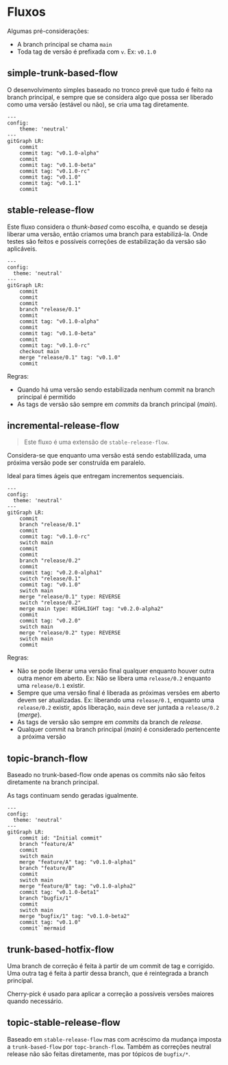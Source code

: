 # Fluxos

Algumas pré-considerações:

- A branch principal se chama `main`
- Toda tag de versão é prefixada com `v`. Ex: `v0.1.0`

## simple-trunk-based-flow

O desenvolvimento simples baseado no tronco prevê que tudo é feito
na branch principal, e sempre que se considera algo que possa ser
liberado como uma versão (estável ou não), se cria uma tag diretamente.

```mermaid
---
config:
    theme: 'neutral'
---
gitGraph LR:
    commit
    commit tag: "v0.1.0-alpha"
    commit
    commit tag: "v0.1.0-beta"
    commit tag: "v0.1.0-rc"
    commit tag: "v0.1.0"
    commit tag: "v0.1.1"
    commit
```

## stable-release-flow

Este fluxo considera o _thunk-based_ como escolha, e quando se deseja
liberar uma versão, então criamos uma branch para estabilizá-la.
Onde testes são feitos e possíveis correções de estabilização da
versão são aplicáveis.

```mermaid
---
config:
  theme: 'neutral'
---
gitGraph LR:
    commit
    commit
    commit
    branch "release/0.1"
    commit
    commit tag: "v0.1.0-alpha"
    commit
    commit tag: "v0.1.0-beta"
    commit
    commit tag: "v0.1.0-rc"
    checkout main
    merge "release/0.1" tag: "v0.1.0"
    commit
```

Regras:

- Quando há uma versão sendo estabilizada nenhum commit na branch
  principal é permitido
- As tags de versão são sempre em _commits_ da branch principal (_main_).

## incremental-release-flow

> Este fluxo é uma extensão de `stable-release-flow`.

Considera-se que enquanto uma versão está sendo establilizada, uma
próxima versão pode ser construída em paralelo.

Ideal para times ágeis que entregam incrementos sequenciais.

```mermaid
---
config:
  theme: 'neutral'
---
gitGraph LR:
    commit
    branch "release/0.1"
    commit
    commit tag: "v0.1.0-rc"
    switch main
    commit
    commit
    branch "release/0.2"
    commit
    commit tag: "v0.2.0-alpha1"
    switch "release/0.1"
    commit tag: "v0.1.0"
    switch main
    merge "release/0.1" type: REVERSE
    switch "release/0.2"
    merge main type: HIGHLIGHT tag: "v0.2.0-alpha2"
    commit 
    commit tag: "v0.2.0"
    switch main
    merge "release/0.2" type: REVERSE
    switch main
    commit
```


Regras:

- Não se pode liberar uma versão final qualquer enquanto houver outra
  outra menor em aberto. Ex: Não se libera uma `release/0.2` enquanto
  uma `release/0.1` existir.
- Sempre que uma versão final é liberada as próximas versões em aberto
  devem ser atualizadas. Ex: liberando uma `release/0.1`, enquanto uma
  `release/0.2` existir, após liberação, `main` deve ser juntada a 
  `release/0.2` (_merge_). 
- As tags de versão são sempre em _commits_ da branch de _release_.
- Qualquer commit na branch principal (_main_) é considerado pertencente
  a próxima versão


## topic-branch-flow

Baseado no trunk-based-flow onde apenas os commits não são feitos
diretamente na branch principal.

As tags continuam sendo geradas igualmente.

```mermaid
---
config:
  theme: 'neutral'
---
gitGraph LR:
    commit id: "Initial commit"
    branch "feature/A"
    commit
    switch main
    merge "feature/A" tag: "v0.1.0-alpha1"
    branch "feature/B"
    commit
    switch main
    merge "feature/B" tag: "v0.1.0-alpha2"
    commit tag: "v0.1.0-beta1"
    branch "bugfix/1"
    commit
    switch main
    merge "bugfix/1" tag: "v0.1.0-beta2"
    commit tag: "v0.1.0"
    commit``mermaid
```

## trunk-based-hotfix-flow

Uma branch de correção é feita à partir de um commit de tag e corrigido.
Uma outra tag é feita à partir dessa branch, que é reintegrada a branch
principal.

Cherry-pick é usado para aplicar a correção a possíveis versões maiores
quando necessário.

## topic-stable-release-flow

Baseado em `stable-release-flow` mas com acréscimo da mudança imposta
a `trunk-based-flow` por `topc-branch-flow`. Também as correções neutral
release não são feitas diretamente, mas por tópicos de `bugfix/*`.


